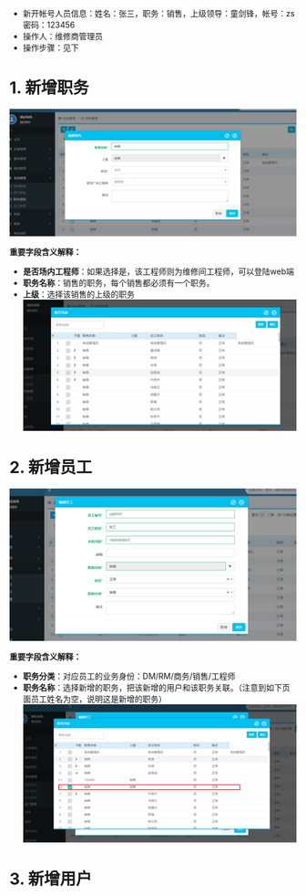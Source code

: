 > 
* 新开帐号人员信息：姓名：张三，职务：销售，上级领导：童剑锋，帐号：zs 密码：123456
* 操作人：维修商管理员
* 操作步骤：见下


# 1. 新增职务
![](/assets/未命名1526369945.png)

**重要字段含义解释：**
* **是否场内工程师**：如果选择是，该工程师则为维修间工程师，可以登陆web端
* **职务名称**：销售的职务，每个销售都必须有一个职务。
* **上级**：选择该销售的上级的职务
![](/assets/未命名1526371045.png)
# 2. 新增员工
![](/assets/未命名1526371915.png)

**重要字段含义解释：**
* **职务分类**：对应员工的业务身份：DM/RM/商务/销售/工程师
* **职务名称**：选择新增的职务，把该新增的用户和该职务关联。（注意到如下页面员工姓名为空，说明这是新增的职务）
![](/assets/未命名1526371862.png)


# 3. 新增用户

